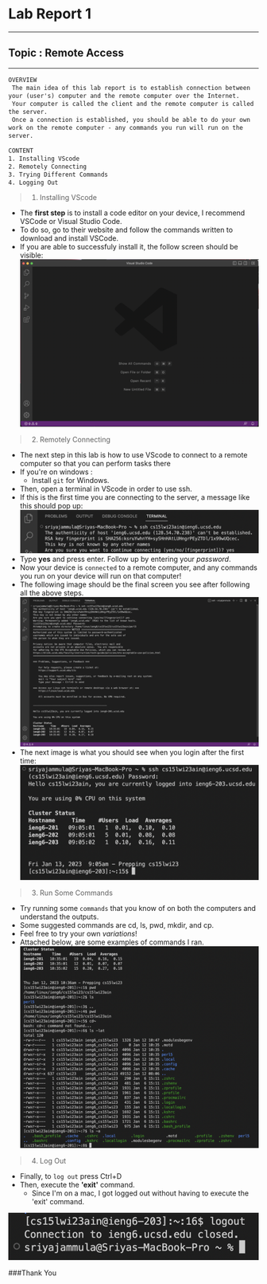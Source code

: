 # Lab Report 1
---
## Topic : Remote Access
---

```
OVERVIEW
 The main idea of this lab report is to establish connection between your (user's) computer and the remote computer over the Internet. 
 Your computer is called the client and the remote computer is called the server. 
 Once a connection is established, you should be able to do your own work on the remote computer - any commands you run will run on the server. 
```

```
CONTENT
1. Installing VScode
2. Remotely Connecting
3. Trying Different Commands
4. Logging Out
```

>  1. Installing VScode

- The **first step** is to install a code editor on your device, I recommend VSCode or Visual Studio Code.
- To do so, go to their website and follow the commands written to download and install VSCode.
- If you are able to successfuly install it, the follow screen should be visible:
![Image](first.png)


>  2. Remotely Connecting

- The next step in this lab is how to use VScode to connect to a remote computer so that you can perform tasks there
- If you're on windows : 
  - Install `git` for Windows.
- Then, open a terminal in VScode in order to use ssh.
- If this is the first time you are connecting to the server, a message like this should pop up:
 ![Image](x.png)
- Type **yes** and press enter. Follow up by entering your *password*.
- Now your device is `connected` to a remote computer, and any commands you run on your device will run on that computer! 
- The following image should be the final screen you see after following all the above steps.
 ![Image](second.png)
- The next image is what you should see when you login after the first time: 
 ![Image](fourth.png)
 

>  3. Run Some Commands

- Try running some `commands` that you know of on both the computers and understand the outputs.
- Some suggested commands are cd, ls, pwd, mkdir, and cp. 
- Feel free to try your own *variations*!
- Attached below, are some examples of commands I ran.
![Image](third.png)


>  4. Log Out

- Finally, to `log out` press Ctrl+D
- Then, execute the **'exit'** command.
    - Since I'm on a mac, I got logged out without having to execute the 'exit' command.    

![Image](fifth.png)

###Thank You
